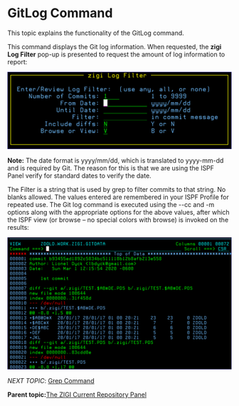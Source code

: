 # GitLog Command

This topic explains the functionality of the GitLog command.

This command displays the Git log information. When requested, the **zigi Log Filter** pop-up is presented to request the amount of log information to report:

![](media/g_gitlog_1.png)

**Note:** The date format is yyyy/mm/dd, which is translated to yyyy-mm-dd and is required by Git. The reason for this is that we are using the ISPF Panel verify for standard dates to verify the date.

The Filter is a string that is used by grep to filter commits to that string. No blanks allowed. The values entered are remembered in your ISPF Profile for repeated use. The Git log command is executed using the --cc and -m options along with the appropriate options for the above values, after which the ISPF view \(or browse – no special colors with browse\) is invoked on the results:

![](media/g_gitlog_2.png)

*NEXT TOPIC*: [Grep Command](r_grep.md)

**Parent topic:**[The ZIGI Current Repository Panel](c_the_zigi_current_repository_panel.md)

